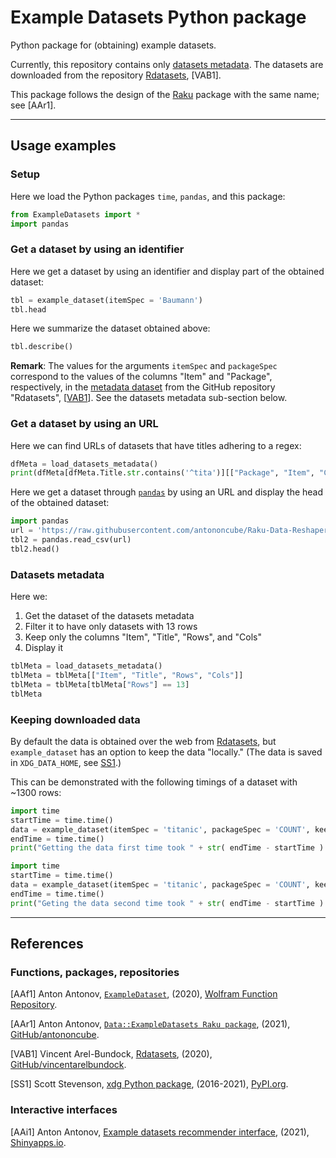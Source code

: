 # Example Datasets Python package

Python package for (obtaining) example datasets.

Currently, this repository contains only [datasets metadata](https://github.com/antononcube/Python-packages/raw/main/ExampleDatasets/ExampleDatasets/resources/dfRdatasets.csv.gz).
The datasets are downloaded from the repository 
[Rdatasets](https://github.com/vincentarelbundock/Rdatasets/),
[VAB1].

This package follows the design of the [Raku](https://raku.org) package with the same name; see [AAr1].

------

## Usage examples

### Setup

Here we load the Python packages `time`, `pandas`, and this package:

```python
from ExampleDatasets import *
import pandas
```

### Get a dataset by using an identifier

Here we get a dataset by using an identifier and display part of the obtained dataset:

```python
tbl = example_dataset(itemSpec = 'Baumann')
tbl.head
```

Here we summarize the dataset obtained above:

```python
tbl.describe()
```

**Remark**: The values for the arguments `itemSpec` and `packageSpec` correspond to the values
of the columns "Item" and "Package", respectively, in the 
[metadata dataset](https://vincentarelbundock.github.io/Rdatasets/articles/data.html)
from the GitHub repository "Rdatasets", 
[[VAB1](https://github.com/vincentarelbundock/Rdatasets/)].
See the datasets metadata sub-section below.


### Get a dataset by using an URL

Here we can find URLs of datasets that have titles adhering to a regex:

```python
dfMeta = load_datasets_metadata()
print(dfMeta[dfMeta.Title.str.contains('^tita')][["Package", "Item", "CSV"]].to_string())
```

Here we get a dataset through 
[`pandas`](https://pandas.pydata.org)
by using an URL and display the head of the obtained dataset:

```python
import pandas
url = 'https://raw.githubusercontent.com/antononcube/Raku-Data-Reshapers/main/resources/dfTitanic.csv'
tbl2 = pandas.read_csv(url)
tbl2.head()
```


### Datasets metadata

Here we:
1. Get the dataset of the datasets metadata
2. Filter it to have only datasets with 13 rows
3. Keep only the columns "Item", "Title", "Rows", and "Cols"
4. Display it 

```python
tblMeta = load_datasets_metadata()
tblMeta = tblMeta[["Item", "Title", "Rows", "Cols"]]
tblMeta = tblMeta[tblMeta["Rows"] == 13]
tblMeta
```

### Keeping downloaded data

By default the data is obtained over the web from
[Rdatasets](https://github.com/vincentarelbundock/Rdatasets/),
but `example_dataset` has an option to keep the data "locally."
(The data is saved in `XDG_DATA_HOME`, see 
[SS1](https://pypi.org/project/xdg/).)

This can be demonstrated with the following timings of a dataset with ~1300 rows:

```python
import time
startTime = time.time()
data = example_dataset(itemSpec = 'titanic', packageSpec = 'COUNT', keep = True)
endTime = time.time()
print("Getting the data first time took " + str( endTime - startTime ) + " seconds")
```

```python
import time
startTime = time.time()
data = example_dataset(itemSpec = 'titanic', packageSpec = 'COUNT', keep = True)
endTime = time.time()
print("Geting the data second time took " + str( endTime - startTime ) + " seconds")
```

------

## References

### Functions, packages, repositories

[AAf1] Anton Antonov,
[`ExampleDataset`](https://resources.wolframcloud.com/FunctionRepository/resources/ExampleDataset),
(2020),
[Wolfram Function Repository](https://resources.wolframcloud.com/FunctionRepository).

[AAr1] Anton Antonov,
[`Data::ExampleDatasets Raku package`](https://github.com/antononcube/Raku-Data-ExampleDatasets),
(2021),
[GitHub/antononcube](https://github.com/antononcube).

[VAB1] Vincent Arel-Bundock,
[Rdatasets](https://github.com/vincentarelbundock/Rdatasets/),
(2020),
[GitHub/vincentarelbundock](https://github.com/vincentarelbundock).

[SS1] Scott Stevenson,
[xdg Python package](https://pypi.org/project/xdg/),
(2016-2021),
[PyPI.org](https://pypi.org/project/xdg/).


### Interactive interfaces

[AAi1] Anton Antonov,
[Example datasets recommender interface](https://antononcube.shinyapps.io/ExampleDatasetsRecommenderInterface/),
(2021),
[Shinyapps.io](https://antononcube.shinyapps.io/).

